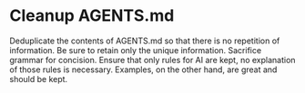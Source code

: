 # Cleanup AGENTS.md

Deduplicate the contents of AGENTS.md so that there is no repetition of
information. Be sure to retain only the unique information. Sacrifice
grammar for concision. Ensure that only rules for AI are kept, no
explanation of those rules is necessary. Examples, on the other hand, are
great and should be kept.

